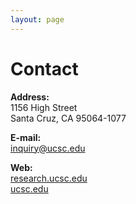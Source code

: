 ```yaml
---
layout: page
---
```


# Contact

**Address:**<br>
1156 High Street<br>
Santa Cruz, CA 95064-1077<br>

**E-mail:**<br>
[inquiry@ucsc.edu](mailto:inquiry@ucsc.edu)

**Web:**<br>
[research.ucsc.edu](http://research.ucsc.edu)<br>
[ucsc.edu](http://www.ucsc.edu)
